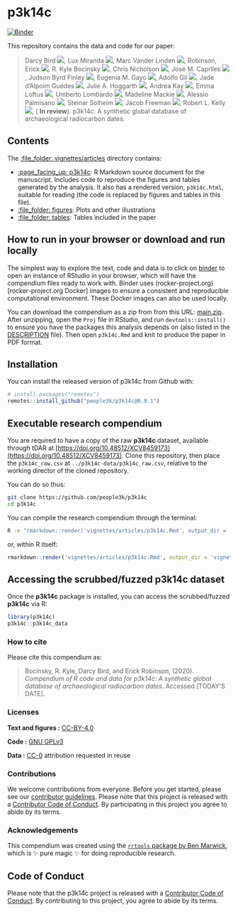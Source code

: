 
# p3k14c

<!-- badges: start -->
[![Binder](https://mybinder.org/badge_logo.svg)](https://mybinder.org/v2/gh/people3k/p3k14c/master?urlpath=rstudio)
<!-- badges: end -->

This repository contains the data and code for our paper:

> Darcy Bird [![](https://orcid.org/sites/default/files/images/orcid_16x16.png)](https://orcid.org/0000-0003-3466-6284),
Lux Miranda [![](https://orcid.org/sites/default/files/images/orcid_16x16.png)](https://orcid.org/0000-0002-3753-7405),
Marc Vander Linden [![](https://orcid.org/sites/default/files/images/orcid_16x16.png)](https://orcid.org/0000-0002-0120-7754),
Robinson, Erick [![](https://orcid.org/sites/default/files/images/orcid_16x16.png)](https://orcid.org/0000-0002-0789-3724),
R. Kyle Bocinsky [![](https://orcid.org/sites/default/files/images/orcid_16x16.png)](https://orcid.org/0000-0003-1862-3428),
Chris Nicholson [![](https://orcid.org/sites/default/files/images/orcid_16x16.png)](https://orcid.org/0000-0003-3212-2662),
José M. Capriles [![](https://orcid.org/sites/default/files/images/orcid_16x16.png)](https://orcid.org/0000-0001-6046-0939),
Judson Byrd Finley [![](https://orcid.org/sites/default/files/images/orcid_16x16.png)](https://orcid.org/0000-0003-0233-8630),
Eugenia M. Gayo [![](https://orcid.org/sites/default/files/images/orcid_16x16.png)](https://orcid.org/0000-0003-0746-0512),
Adolfo Gil [![](https://orcid.org/sites/default/files/images/orcid_16x16.png)](https://orcid.org/0000-0001-5718-8866),
Jade d’Alpoim Guedes [![](https://orcid.org/sites/default/files/images/orcid_16x16.png)](https://orcid.org/0000-0002-2627-7863),
Julie A. Hoggarth [![](https://orcid.org/sites/default/files/images/orcid_16x16.png)](https://orcid.org/0000-0001-8612-8846),
Andrea Kay [![](https://orcid.org/sites/default/files/images/orcid_16x16.png)](https://orcid.org/0000-0001-8285-1893),
Emma Loftus [![](https://orcid.org/sites/default/files/images/orcid_16x16.png)](https://orcid.org/0000-0003-4442-8511),
Umberto Lombardo [![](https://orcid.org/sites/default/files/images/orcid_16x16.png)](https://orcid.org/0000-0002-0001-4870),
Madeline Mackie [![](https://orcid.org/sites/default/files/images/orcid_16x16.png)](https://orcid.org/0000-0003-0769-2348),
Alessio Palmisano [![](https://orcid.org/sites/default/files/images/orcid_16x16.png)](https://orcid.org/0000-0003-0758-5032),
Steinar Solheim [![](https://orcid.org/sites/default/files/images/orcid_16x16.png)](https://orcid.org/0000-0001-8293-8147),
Jacob Freeman [![](https://orcid.org/sites/default/files/images/orcid_16x16.png)](https://orcid.org/0000-0001-7402-8450),
Robert L. Kelly[![](https://orcid.org/sites/default/files/images/orcid_16x16.png)](https://orcid.org/0000-0001-9737-0152),
> ( **In review**). p3k14c: A synthetic global database of archaeological radiocarbon dates.

## Contents

The [:file\_folder: vignettes/articles](vignettes/articles) directory contains:

  - [:page\_facing\_up: p3k14c](vignettes/articles/p3k14c.Rmd): R
    Markdown source document for the manuscript. Includes code to
    reproduce the figures and tables generated by the analysis. It also
    has a rendered version, `p3k14c.html`, suitable for reading
    (the code is replaced by figures and tables in this file).
  - [:file\_folder: figures](vignettes/articles/figures): Plots and other
    illustrations
  - [:file\_folder: tables](vignettes/articles/tables): Tables included in 
    the paper

## How to run in your browser or download and run locally

The simplest way to explore the text, code and data is to click on
[binder](https://mybinder.org/v2/gh/people3k/p3k14c/master?urlpath=rstudio)
to open an instance of RStudio in your browser, which will have the
compendium files ready to work with. Binder uses
(rocker-project.org)\[rocker-project.org Docker\] images to ensure a
consistent and reproducible computational environment. These Docker
images can also be used locally.

You can download the compendium as a zip from from this URL:
[main.zip](/archive/main.zip). After unzipping, open the `Proj` file
in RStudio, and run `devtools::install()` to ensure you have the
packages this analysis depends on (also listed in the
[DESCRIPTION](/DESCRIPTION) file). Then open `p3k14c.Rmd` and knit
to produce the paper in PDF format.

## Installation

You can install the released version of p3k14c from Github with:

``` r
# install.packages("remotes")
remotes::install_github("people3k/p3k14c@0.9.1")
```

## Executable research compendium
You are required to have a copy of the raw **p3k14c** dataset, available through tDAR at [https://doi.org/10.48512/XCV8459173](https://doi.org/10.48512/XCV8459173). Clone this repository, then place the `p3k14c_raw.csv` at `../p3k14c-data/p3k14c_raw.csv`, relative to the working director of the cloned repository.

You can do so thus:

```bash
git clone https://github.com/people3k/p3k14c
cd p3k14c
```

You can compile the research compendium through the terminal:

``` bash
R -e "rmarkdown::render('vignettes/articles/p3k14c.Rmd', output_dir = 'vignettes/articles')"
```

or, within R itself:
``` r
rmarkdown::render('vignettes/articles/p3k14c.Rmd', output_dir = 'vignettes/articles')
```

## Accessing the scrubbed/fuzzed **p3k14c** dataset
Once the **p3k14c** package is installed, you can access the scrubbed/fuzzed **p3k14c** via R:
``` r
library(p3k14c)
p3k14c::p3k14c_data
```

### How to cite

Please cite this compendium as:

> Bocinsky, R. Kyle, Darcy Bird, and Erick Robinson, (2020). *Compendium
> of R code and data for p3k14c: A synthetic global database of 
> archaeological radiocarbon dates*. Accessed \[TODAY'S DATE\].

### Licenses

**Text and figures :**
[CC-BY-4.0](http://creativecommons.org/licenses/by/4.0/)

**Code :** [GNU GPLv3](LICENSE.md)

**Data :** [CC-0](http://creativecommons.org/publicdomain/zero/1.0/)
attribution requested in reuse

### Contributions

We welcome contributions from everyone. Before you get started, please
see our [contributor guidelines](CONTRIBUTING.md). Please note that this
project is released with a [Contributor Code of Conduct](CONDUCT.md). By
participating in this project you agree to abide by its terms.

### Acknowledgements

This compendium was created using the [`rrtools` package by Ben
Marwick](https://github.com/benmarwick/rrtools), which is ✨ pure magic ✨
for doing reproducible research.


## Code of Conduct

Please note that the p3k14c project is released with a [Contributor Code of Conduct](https://people3k.github.io/p3k14c/CODE_OF_CONDUCT.html). By contributing to this project, you agree to abide by its terms.